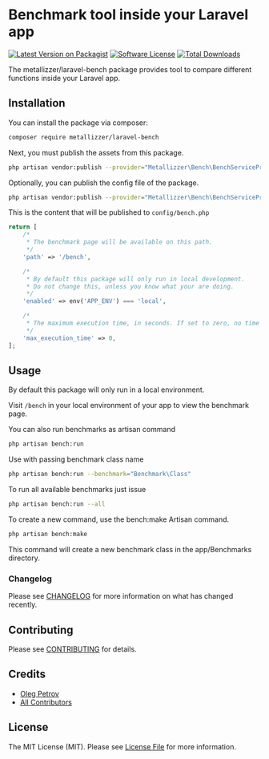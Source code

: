 # Benchmark tool inside your Laravel app

[![Latest Version on Packagist](https://img.shields.io/packagist/v/metallizzer/laravel-bench.svg?style=flat-square)](https://packagist.org/packages/metallizzer/laravel-bench)
[![Software License](https://img.shields.io/badge/license-MIT-brightgreen.svg?style=flat-square)](LICENSE)
[![Total Downloads](https://img.shields.io/packagist/dt/metallizzer/laravel-bench.svg?style=flat-square)](https://packagist.org/packages/metallizzer/laravel-bench)

The metallizzer/laravel-bench package provides tool to compare different functions inside your Laravel app.

## Installation

You can install the package via composer:

```bash
composer require metallizzer/laravel-bench
```

Next, you must publish the assets from this package.

```bash
php artisan vendor:publish --provider="Metallizzer\Bench\BenchServiceProvider" --tag="bench-assets"
```

Optionally, you can publish the config file of the package.

```bash
php artisan vendor:publish --provider="Metallizzer\Bench\BenchServiceProvider" --tag="config"
```

This is the content that will be published to `config/bench.php`

```php
return [
    /*
     * The benchmark page will be available on this path.
     */
    'path' => '/bench',

    /*
     * By default this package will only run in local development.
     * Do not change this, unless you know what your are doing.
     */
    'enabled' => env('APP_ENV') === 'local',

    /*
     * The maximum execution time, in seconds. If set to zero, no time limit is imposed.
     */
    'max_execution_time' => 0,
];
```

## Usage

By default this package will only run in a local environment.

Visit `/bench` in your local environment of your app to view the benchmark page.

You can also run benchmarks as artisan command

```bash
php artisan bench:run
```

Use with passing benchmark class name

```bash
php artisan bench:run --benchmark="Benchmark\Class"
```

To run all available benchmarks just issue

```bash
php artisan bench:run --all
```

To create a new command, use the bench:make Artisan command.

```bash
php artisan bench:make
```

This command will create a new benchmark class in the app/Benchmarks directory.

### Changelog

Please see [CHANGELOG](CHANGELOG.md) for more information on what has changed recently.

## Contributing

Please see [CONTRIBUTING](CONTRIBUTING.md) for details.

## Credits

- [Oleg Petrov](https://github.com/Metallizzer)
- [All Contributors](../../contributors)

## License

The MIT License (MIT). Please see [License File](LICENSE) for more information.
